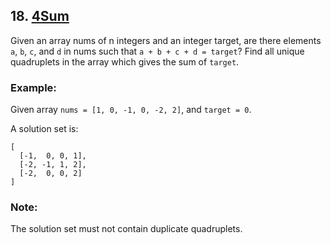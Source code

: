 ## 18. [4Sum](https://leetcode.com/problems/4sum/)

Given an array nums of n integers and an integer target, are there elements `a`, `b`, `c`, and `d` in nums such that `a + b + c + d = target`? Find all unique quadruplets in the array which gives the sum of `target`.

### Example:
Given array `nums = [1, 0, -1, 0, -2, 2]`, and `target = 0`.

A solution set is:
```
[
  [-1,  0, 0, 1],
  [-2, -1, 1, 2],
  [-2,  0, 0, 2]
]
```

### Note:
The solution set must not contain duplicate quadruplets.
